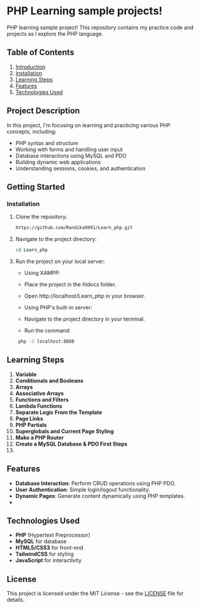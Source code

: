# PHP Learning sample projects!

PHP learning sample project! This repository contains my practice code and projects as I explore the PHP language.

## Table of Contents

1. [Introduction](#project-description)
2. [Installation](#installation)
3. [Learning Steps](#learning-steps)
4. [Features](#features)
5. [Technologies Used](#technologies-used)
   
## Project Description

In this project, I'm focusing on learning and practicing various PHP concepts, including:
- PHP syntax and structure
- Working with forms and handling user input
- Database interactions using MySQL and PDO
- Building dynamic web applications
- Understanding sessions, cookies, and authentication

## Getting Started

### Installation

1. Clone the repository:
    ```bash
    https://github.com/Randika9991/Learn_php.git
    ```
2. Navigate to the project directory:
    ```bash
    cd Learn_php
    ```
3. Run the project on your local server:
    - Using XAMPP:
    - Place the project in the htdocs folder.
    - Open http://localhost/Learn_php in your browser.
      
    - Using PHP's built-in server:
    - Navigate to the project directory in your terminal.
    - Run the command:
   ```bash
    php -S localhost:8888
   ```
## Learning Steps

1. **Variable**
2. **Conditionals and Booleans**
3. **Arrays**
4. **Associative Arrays**
5. **Functions and Filters**
6. **Lambda Functions**
7. **Separate Logic From the Template**
8. **Page Links**
9. **PHP Partials**
10. **Superglobals and Current Page Styling**
11. **Make a PHP Router**
12. **Create a MySQL Database & PDO First Steps**
13. 

## Features

- **Database Interaction**: Perform CRUD operations using PHP PDO.
- **User Authentication**: Simple login/logout functionality.
- **Dynamic Pages**: Generate content dynamically using PHP templates.
- 

## Technologies Used

- **PHP** (Hypertext Preprocessor)
- **MySQL** for database
- **HTML5/CSS3** for front-end
- **TailwindCSS** for styling
- **JavaScript** for interactivity

## License

This project is licensed under the MIT License - see the [LICENSE](LICENSE) file for details.

